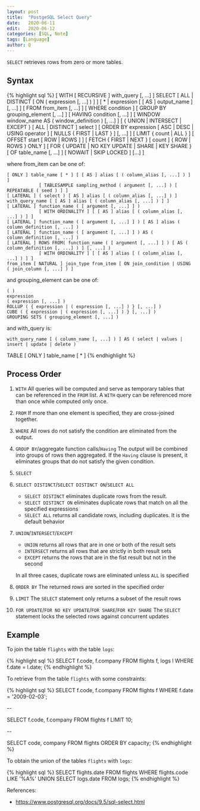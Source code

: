 ```yaml
---
layout: post
title:  "PostgeSQL Select Query"
date:   2020-06-11
edit:   2020-06-12
categories: [SQL, Note]
tags: [Language]
author: Q
---
```


`SELECT` retrieves rows from zero or more tables.

## Syntax

{% highlight sql %}
[ WITH [ RECURSIVE ] with_query [, ...] ]
SELECT [ ALL | DISTINCT [ ON ( expression [, ...] ) ] ]
    [ * | expression [ [ AS ] output_name ] [, ...] ]
    [ FROM from_item [, ...] ]
    [ WHERE condition ]
    [ GROUP BY grouping_element [, ...] ]
    [ HAVING condition [, ...] ]
    [ WINDOW window_name AS ( window_definition ) [, ...] ]
    [ { UNION | INTERSECT | EXCEPT } [ ALL | DISTINCT ] select ]
    [ ORDER BY expression [ ASC | DESC | USING operator ] [ NULLS { FIRST | LAST } ] [, ...] ]
    [ LIMIT { count | ALL } ]
    [ OFFSET start [ ROW | ROWS ] ]
    [ FETCH { FIRST | NEXT } [ count ] { ROW | ROWS } ONLY ]
    [ FOR { UPDATE | NO KEY UPDATE | SHARE | KEY SHARE } [ OF table_name [, ...] ] [ NOWAIT | SKIP LOCKED ] [...] ]

where from_item can be one of:

    [ ONLY ] table_name [ * ] [ [ AS ] alias [ ( column_alias [, ...] ) ] ]
                [ TABLESAMPLE sampling_method ( argument [, ...] ) [ REPEATABLE ( seed ) ] ]
    [ LATERAL ] ( select ) [ AS ] alias [ ( column_alias [, ...] ) ]
    with_query_name [ [ AS ] alias [ ( column_alias [, ...] ) ] ]
    [ LATERAL ] function_name ( [ argument [, ...] ] )
                [ WITH ORDINALITY ] [ [ AS ] alias [ ( column_alias [, ...] ) ] ]
    [ LATERAL ] function_name ( [ argument [, ...] ] ) [ AS ] alias ( column_definition [, ...] )
    [ LATERAL ] function_name ( [ argument [, ...] ] ) AS ( column_definition [, ...] )
    [ LATERAL ] ROWS FROM( function_name ( [ argument [, ...] ] ) [ AS ( column_definition [, ...] ) ] [, ...] )
                [ WITH ORDINALITY ] [ [ AS ] alias [ ( column_alias [, ...] ) ] ]
    from_item [ NATURAL ] join_type from_item [ ON join_condition | USING ( join_column [, ...] ) ]

and grouping_element can be one of:

    ( )
    expression
    ( expression [, ...] )
    ROLLUP ( { expression | ( expression [, ...] ) } [, ...] )
    CUBE ( { expression | ( expression [, ...] ) } [, ...] )
    GROUPING SETS ( grouping_element [, ...] )

and with_query is:

    with_query_name [ ( column_name [, ...] ) ] AS ( select | values | insert | update | delete )

TABLE [ ONLY ] table_name [ * ]
{% endhighlight %}

## Process Order

1. `WITH`
    All queries will be computed and serve as temporary tables that can be referenced in the `FROM` list. A `WITH` query can be referenced more than once while computed only once.

2. `FROM`
    If more than one element is specified, they are cross-joined together.

3. `WHERE`
    All rows do not satisfy the condition are eliminated from the output.

4. `GROUP BY`/aggregate function calls/`Having`
    The output will be combined into groups of rows then aggregated. If the `Having` clause is present, it eliminates groups that do not satisfy the given condition.

5. `SELECT`

6. `SELECT DISTINCT`/`SELECT DISTINCT ON`/`SELECT ALL`
    - `SELECT DISTINCT` eliminates duplicate rows from the result.
    - `SELECT DISTINCT ON` eliminates duplicate rows that match on all the specified expressions
    - `SELECT ALL` returns all candidate rows, including duplicates. It is the default behavior

7. `UNION`/`INTERSECT`/`EXCEPT`
    - `UNION` returns all rows that are in one or both of the result sets
    - `INTERSECT` returns all rows that are strictly in both result sets
    - `EXCEPT` returns the rows that are in the fist result but not in the second

    In all three cases, duplicate rows are eliminated unless `ALL` is specified

8. `ORDER BY`
    The returned rows are sorted in the specified order

9. `LIMIT`
    The `SELECT` statement only returns a subset of the result rows

10. `FOR UPDATE`/`FOR NO KEY UPDATE`/`FOR SHARE`/`FOR KEY SHARE`
    The `SELECT` statement locks the selected rows against concurrent updates

## Example

To join the table `flights` with the table `logs`:

{% highlight sql %}
SELECT
    f.code, f.company
FROM
    flights f, logs l
WHERE
    f.date = l.date;
{% endhighlight %}

To retrieve from the table `flights` with some constraints:

{% highlight sql %}
SELECT
    f.code, f.company
FROM
    flights f
WHERE
    f.date = '2009-02-03';

--

SELECT
    f.code, f.company
FROM
    flights f
LIMIT 10;

--

SELECT
    code, company
FROM
    flights
ORDER BY
    capacity;
{% endhighlight %}

To obtain the union of the tables `flights` with `logs`:

{% highlight sql %}
SELECT
    flights.date
FROM
    flights
WHERE
    flights.code LIKE '%A%'
UNION
SELECT
    logs.date
FROM
    logs;
{% endhighlight %}

References:

- <https://www.postgresql.org/docs/9.5/sql-select.html>
